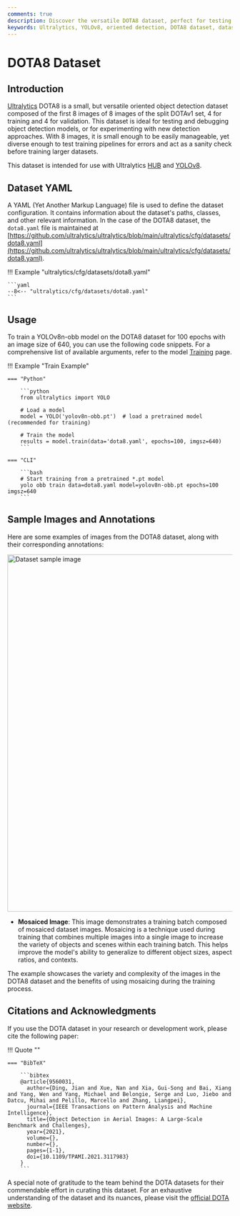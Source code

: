 ```yaml
---
comments: true
description: Discover the versatile DOTA8 dataset, perfect for testing and debugging oriented detection models. Learn how to get started with YOLOv8-obb model training.
keywords: Ultralytics, YOLOv8, oriented detection, DOTA8 dataset, dataset, model training, YAML
---
```


# DOTA8 Dataset

## Introduction

[Ultralytics](https://ultralytics.com) DOTA8 is a small, but versatile oriented object detection dataset composed of the first 8 images of 8 images of the split DOTAv1 set, 4 for training and 4 for validation. This dataset is ideal for testing and debugging object detection models, or for experimenting with new detection approaches. With 8 images, it is small enough to be easily manageable, yet diverse enough to test training pipelines for errors and act as a sanity check before training larger datasets.

This dataset is intended for use with Ultralytics [HUB](https://hub.ultralytics.com) and [YOLOv8](https://github.com/ultralytics/ultralytics).

## Dataset YAML

A YAML (Yet Another Markup Language) file is used to define the dataset configuration. It contains information about the dataset's paths, classes, and other relevant information. In the case of the DOTA8 dataset, the `dota8.yaml` file is maintained at [https://github.com/ultralytics/ultralytics/blob/main/ultralytics/cfg/datasets/dota8.yaml](https://github.com/ultralytics/ultralytics/blob/main/ultralytics/cfg/datasets/dota8.yaml).

!!! Example "ultralytics/cfg/datasets/dota8.yaml"

    ```yaml
    --8<-- "ultralytics/cfg/datasets/dota8.yaml"
    ```

## Usage

To train a YOLOv8n-obb model on the DOTA8 dataset for 100 epochs with an image size of 640, you can use the following code snippets. For a comprehensive list of available arguments, refer to the model [Training](../../modes/train.md) page.

!!! Example "Train Example"

    === "Python"

        ```python
        from ultralytics import YOLO

        # Load a model
        model = YOLO('yolov8n-obb.pt')  # load a pretrained model (recommended for training)

        # Train the model
        results = model.train(data='dota8.yaml', epochs=100, imgsz=640)
        ```

    === "CLI"

        ```bash
        # Start training from a pretrained *.pt model
        yolo obb train data=dota8.yaml model=yolov8n-obb.pt epochs=100 imgsz=640
        ```

## Sample Images and Annotations

Here are some examples of images from the DOTA8 dataset, along with their corresponding annotations:

<img src="https://github.com/Laughing-q/assets/assets/61612323/965d3ff7-5b9b-4add-b62e-9795921b60de" alt="Dataset sample image" width="800">

- **Mosaiced Image**: This image demonstrates a training batch composed of mosaiced dataset images. Mosaicing is a technique used during training that combines multiple images into a single image to increase the variety of objects and scenes within each training batch. This helps improve the model's ability to generalize to different object sizes, aspect ratios, and contexts.

The example showcases the variety and complexity of the images in the DOTA8 dataset and the benefits of using mosaicing during the training process.

## Citations and Acknowledgments

If you use the DOTA dataset in your research or development work, please cite the following paper:

!!! Quote ""

    === "BibTeX"

        ```bibtex
        @article{9560031,
          author={Ding, Jian and Xue, Nan and Xia, Gui-Song and Bai, Xiang and Yang, Wen and Yang, Michael and Belongie, Serge and Luo, Jiebo and Datcu, Mihai and Pelillo, Marcello and Zhang, Liangpei},
          journal={IEEE Transactions on Pattern Analysis and Machine Intelligence},
          title={Object Detection in Aerial Images: A Large-Scale Benchmark and Challenges},
          year={2021},
          volume={},
          number={},
          pages={1-1},
          doi={10.1109/TPAMI.2021.3117983}
        }
        ```

A special note of gratitude to the team behind the DOTA datasets for their commendable effort in curating this dataset. For an exhaustive understanding of the dataset and its nuances, please visit the [official DOTA website](https://captain-whu.github.io/DOTA/index.html).
